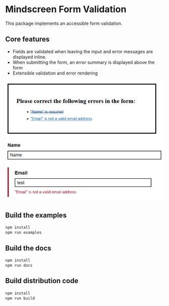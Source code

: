 # Mindscreen Form Validation

This package implements an accessible form validation.

## Core features
* Fields are validated when leaving the input and error messages are displayed inline.
* When submitting the form, an error summary is displayed above the form
* Extensible validation and error rendering

![Screenshot of a form with inline errors and error summary above](docs/screenshot.png)

## Build the examples
```
npm install
npm run examples
```

## Build the docs
```
npm install
npm run docs
```

## Build distribution code
```
npm install
npm run build
```

